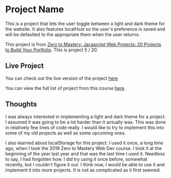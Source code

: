 # Project Name

This is a project that lets the user toggle between a light and dark theme for the website. It also features localHost so the user's preference is saved and will be defaulted to the appropriate them when the user returns.

This project is from [Zero to Mastery: Jacascript Web Projects: 20 Projects to Build Your Portfolio](https://academy.zerotomastery.io/p/javascript-projects).
This is project 5 / 20.

## Live Project

You can check out the live version of the project [here](https://rperry99.github.io/light-dark-mode/index.html)

You can view the full list of project from this course [here](https://github.com/rperry99/ztm-20-javascript-projects).

## Thoughts

I was always interested in implementing a light and dark theme for a project. I assumed it was going to be a lot harder than it actually was. This was done in relatively few lines of code really. I would like to try to implement this into some of my old projects as well as some upcoming ones.

I also learned about localStorage for this project. I used it once, a long time ago, when I took the 2019 Zero to Mastery Web Dev course. I took it at the beginning of the year last year and that was the last time I used it. Needless to say, I had forgotten how. I did try using it once before, somewhat recently, but I couldn't figure it out. I think now, I would be able to use it and implement it into more projects. It is not as complicated as it first seemed.
